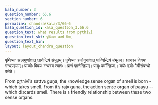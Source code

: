 ```yaml
---
kala_number: 3
question_number: 66.6
section_number: 6
permalink: chandra/kala/3/66-6
kala_question_id: kala_question_3.66.6
question_text: what results from pr̥thivī
question_text_skt: पृथिव्याः कार्यं किम्
question_text_hin: 
layout: layout_chandra_question
---
```


<!-- skt-start -->
पृथिव्याः सत्त्वगुणांशात् घ्राणेन्द्रियं संभूतम्। पृथिव्याः रजोगुणांशात् पाय्विन्द्रियं संभूतम्। घ्राणस्य विषयः गन्धग्रहणम्। पाय्वोः विषयः गन्धस्य त्यागः। घ्राणं ज्ञानेन्द्रियम्। पायुः कर्मेन्द्रियम्। ययोः द्वयोः मैत्रीसंबन्धो वर्तते।
<!-- skt-end -->

<!-- eng-start -->
From pr̥thivī’s sattva guṇa, the knowledge sense organ of smell is born - which takes smell. From it’s rajo guna, the action sense organ of paayu -- which discards smell. There is a friendly relationship between these two sense organs.
<!-- eng-end -->
